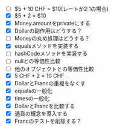 - [ ] $5 + 10 CHF = $10(レートが2:1の場合)
- [x] $5 * 2 = $10
- [x] Money.amountをprivateにする
- [x] Dollarの副作用はどうする？
- [ ] Moneyの丸め処理はどうする？
- [x] equalsメソッドを実装する
- [ ] hashCodeメソッドを実装する
- [ ] nullとの等価性比較
- [ ] 他のオブジェクトとの等価性比較
- [x] 5 CHF * 2 = 10 CHF
- [x] DollarとFrancの重複をなくす
- [x] equalsの一般化
- [x] timesの一般化
- [x] DollarとFrancを比較する
- [x] 通貨の概念を導入する
- [x] Francのテストを削除する？
